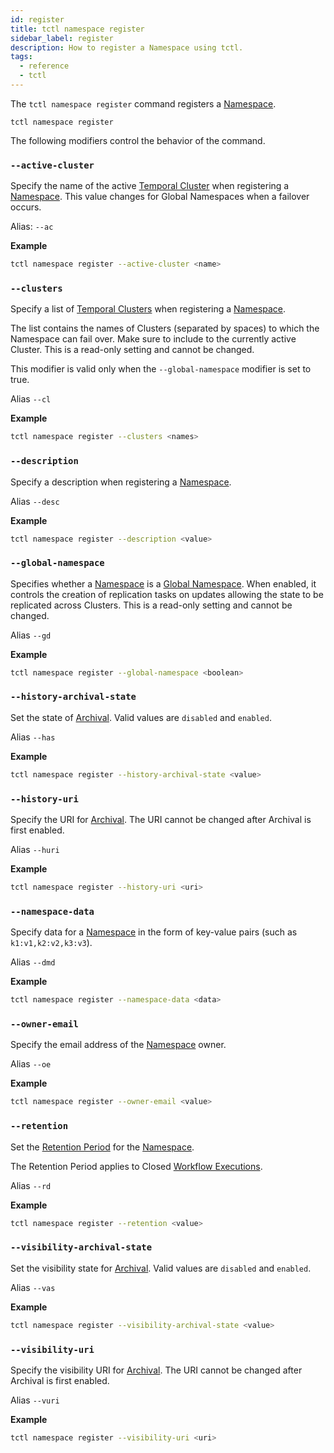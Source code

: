 ```yaml
---
id: register
title: tctl namespace register
sidebar_label: register
description: How to register a Namespace using tctl.
tags:
  - reference
  - tctl
---
```


The `tctl namespace register` command registers a [Namespace](/concepts/what-is-a-namespace).

`tctl namespace register`

The following modifiers control the behavior of the command.

### `--active-cluster`

Specify the name of the active [Temporal Cluster](/concepts/what-is-a-temporal-cluster/) when registering a [Namespace](/concepts/what-is-a-namespace).
This value changes for Global Namespaces when a failover occurs.

Alias: `--ac`

**Example**

```bash
tctl namespace register --active-cluster <name>
```

### `--clusters`

Specify a list of [Temporal Clusters](/concepts/what-is-a-temporal-cluster/) when registering a [Namespace](/concepts/what-is-a-namespace).

The list contains the names of Clusters (separated by spaces) to which the Namespace can fail over.
Make sure to include to the currently active Cluster.
This is a read-only setting and cannot be changed.

This modifier is valid only when the `--global-namespace` modifier is set to true.

Alias `--cl`

**Example**

```bash
tctl namespace register --clusters <names>
```

### `--description`

Specify a description when registering a [Namespace](/concepts/what-is-a-namespace).

Alias `--desc`

**Example**

```bash
tctl namespace register --description <value>
```

### `--global-namespace`

Specifies whether a [Namespace](/concepts/what-is-a-namespace) is a [Global Namespace](/namespaces/#global-namespace).
When enabled, it controls the creation of replication tasks on updates allowing the state to be replicated across Clusters.
This is a read-only setting and cannot be changed.

Alias `--gd`

**Example**

```bash
tctl namespace register --global-namespace <boolean>
```

### `--history-archival-state`

Set the state of [Archival](/concepts/what-is-archival).
Valid values are `disabled` and `enabled`.

Alias `--has`

**Example**

```bash
tctl namespace register --history-archival-state <value>
```

### `--history-uri`

Specify the URI for [Archival](/concepts/what-is-archival).
The URI cannot be changed after Archival is first enabled.

Alias `--huri`

**Example**

```bash
tctl namespace register --history-uri <uri>
```

### `--namespace-data`

Specify data for a [Namespace](/concepts/what-is-a-namespace) in the form of key-value pairs (such as `k1:v1,k2:v2,k3:v3`).

Alias `--dmd`

**Example**

```bash
tctl namespace register --namespace-data <data>
```

### `--owner-email`

Specify the email address of the [Namespace](/concepts/what-is-a-namespace) owner.

Alias `--oe`

**Example**

```bash
tctl namespace register --owner-email <value>
```

### `--retention`

Set the [Retention Period](/clusters#retention-period) for the [Namespace](/concepts/what-is-a-namespace).

The Retention Period applies to Closed [Workflow Executions](/concepts/what-is-a-workflow-execution).

Alias `--rd`

**Example**

```bash
tctl namespace register --retention <value>
```

### `--visibility-archival-state`

Set the visibility state for [Archival](/concepts/what-is-archival).
Valid values are `disabled` and `enabled`.

Alias `--vas`

**Example**

```bash
tctl namespace register --visibility-archival-state <value>
```

### `--visibility-uri`

Specify the visibility URI for [Archival](/concepts/what-is-archival).
The URI cannot be changed after Archival is first enabled.

Alias `--vuri`

**Example**

```bash
tctl namespace register --visibility-uri <uri>
```
